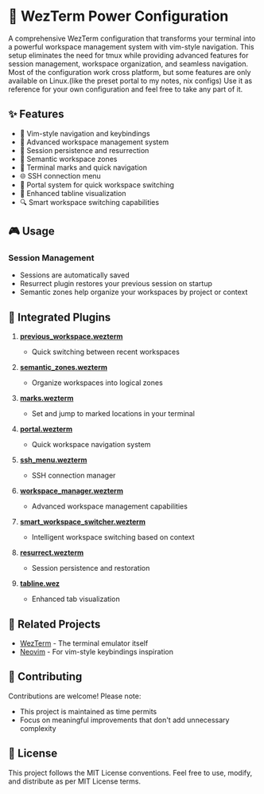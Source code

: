 # 🚀 WezTerm Power Configuration

A comprehensive WezTerm configuration that transforms your terminal into a powerful workspace management system with vim-style navigation. This setup eliminates the need for tmux while providing advanced features for session management, workspace organization, and seamless navigation.
Most of the configuration work cross platform, but some features are only available on Linux.(like the preset portal to my notes, nix configs)
Use it as reference for your own configuration and feel free to take any part of it.

## ✨ Features

- 🎯 Vim-style navigation and keybindings
- 💼 Advanced workspace management system
- 🔄 Session persistence and resurrection
- 🎨 Semantic workspace zones
- 🔖 Terminal marks and quick navigation
- 🌐 SSH connection menu
- 🚪 Portal system for quick workspace switching
- 📑 Enhanced tabline visualization
- 🔍 Smart workspace switching capabilities

## 🎮 Usage

### Session Management

- Sessions are automatically saved
- Resurrect plugin restores your previous session on startup
- Semantic zones help organize your workspaces by project or context

## 🔌 Integrated Plugins

1. **[previous_workspace.wezterm](https://github.com/paysancorrezien/previous_workspace.wezterm)**

   - Quick switching between recent workspaces

2. **[semantic_zones.wezterm](https://github.com/paysancorrezien/semantic_zones.wezterm)**

   - Organize workspaces into logical zones

3. **[marks.wezterm](https://github.com/paysancorrezien/marks.wezterm)**

   - Set and jump to marked locations in your terminal

4. **[portal.wezterm](https://github.com/paysancorrezien/portal.wezterm)**

   - Quick workspace navigation system

5. **[ssh_menu.wezterm](https://github.com/paysancorrezien/ssh_menu.wezterm)**

   - SSH connection manager

6. **[workspace_manager.wezterm](https://github.com/paysancorrezien/workspace_manager.wezterm)**

   - Advanced workspace management capabilities

7. **[smart_workspace_switcher.wezterm](https://github.com/MLFlexer/smart_workspace_switcher.wezterm)**

   - Intelligent workspace switching based on context

8. **[resurrect.wezterm](https://github.com/MLFlexer/resurrect.wezterm)**

   - Session persistence and restoration

9. **[tabline.wez](https://github.com/michaelbrusegard/tabline.wez)**
   - Enhanced tab visualization

## 🔗 Related Projects

- [WezTerm](https://github.com/wez/wezterm) - The terminal emulator itself
- [Neovim](https://github.com/neovim/neovim) - For vim-style keybindings inspiration

## 🤝 Contributing

Contributions are welcome! Please note:

- This project is maintained as time permits
- Focus on meaningful improvements that don't add unnecessary complexity

## 📄 License

This project follows the MIT License conventions. Feel free to use, modify, and distribute as per MIT License terms.

